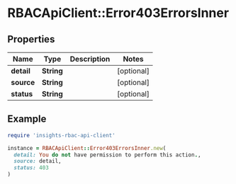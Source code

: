 # RBACApiClient::Error403ErrorsInner

## Properties

| Name | Type | Description | Notes |
| ---- | ---- | ----------- | ----- |
| **detail** | **String** |  | [optional] |
| **source** | **String** |  | [optional] |
| **status** | **String** |  | [optional] |

## Example

```ruby
require 'insights-rbac-api-client'

instance = RBACApiClient::Error403ErrorsInner.new(
  detail: You do not have permission to perform this action.,
  source: detail,
  status: 403
)
```

